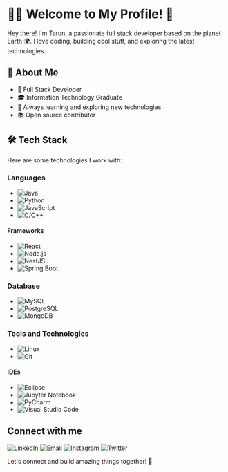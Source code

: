 # 👨‍💻 Welcome to My Profile! 👋

Hey there! I'm Tarun, a passionate full stack developer based on the planet Earth 🌍. I love coding, building cool stuff, and exploring the latest technologies.

## 🚀 About Me

- 💼 Full Stack Developer
- 🎓 Information Technology Graduate
- 🌱 Always learning and exploring new technologies
- 📚 Open source contributor

## 🛠️ Tech Stack

Here are some technologies I work with:

### Languages 

- ![Java](https://img.shields.io/badge/-Java-007396?style=flat-square&logo=java)
- ![Python](https://img.shields.io/badge/-Python-3776AB?style=flat-square&logo=python)
- ![JavaScript](https://img.shields.io/badge/-JavaScript-F7DF1E?style=flat-square&logo=javascript)
- ![C/C++](https://img.shields.io/badge/-C/C++-00599C?style=flat-square&logo=c%2B%2B)

#### Frameworks
- ![React](https://img.shields.io/badge/-React-61DAFB?style=flat-square&logo=react)
- ![Node.js](https://img.shields.io/badge/-Node.js-339933?style=flat-square&logo=node.js)
- ![NestJS](https://img.shields.io/badge/-NestJS-E0234E?style=flat-square&logo=nestjs)
- ![Spring Boot](https://img.shields.io/badge/-Spring%20Boot-6DB33F?style=flat-square&logo=spring)

### Database

- ![MySQL](https://img.shields.io/badge/-MySQL-4479A1?style=flat-square&logo=mysql)
- ![PostgreSQL](https://img.shields.io/badge/-PostgreSQL-336791?style=flat-square&logo=postgresql)
- ![MongoDB](https://img.shields.io/badge/-MongoDB-47A248?style=flat-square&logo=mongodb)

### Tools and Technologies

- ![Linux](https://img.shields.io/badge/-Linux-FCC624?style=flat-square&logo=linux)
- ![Git](https://img.shields.io/badge/-Git-F05032?style=flat-square&logo=git)

#### IDEs
- ![Eclipse](https://img.shields.io/badge/-Eclipse-2C2255?style=flat-square&logo=eclipse-ide)
- ![Jupyter Notebook](https://img.shields.io/badge/-Jupyter%20Notebook-F37626?style=flat-square&logo=jupyter)
- ![PyCharm](https://img.shields.io/badge/-PyCharm-000000?style=flat-square&logo=pycharm)
- ![Visual Studio Code](https://img.shields.io/badge/-Visual%20Studio%20Code-007ACC?style=flat-square&logo=visual-studio-code)

## Connect with me


[![LinkedIn](https://img.shields.io/badge/-LinkedIn-0077B5?style=for-the-badge&logo=linkedin&logoColor=white)](https://www.linkedin.com/in/tarunjawlajaipur/)
[![Email](https://img.shields.io/badge/-Email-D14836?style=for-the-badge&logo=gmail&logoColor=white)](mailto:tarunjawla2@gmail.com)
[![Instagram](https://img.shields.io/badge/-Instagram-E4405F?style=for-the-badge&logo=instagram&logoColor=white)](https://www.instagram.com/tarun_jawla/)
[![Twitter](https://img.shields.io/badge/-Twitter-1DA1F2?style=for-the-badge&logo=twitter&logoColor=white)](https://twitter.com/tarun_jawla)


Let's connect and build amazing things together! 🚀

